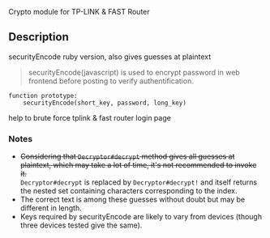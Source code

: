 Crypto module for TP-LINK & FAST Router

## Description

securityEncode ruby version, also gives guesses at plaintext    

>securityEncode(javascript) is used to encrypt password in web frontend before posting to verify authentification.   
```
function prototype:   
    securityEncode(short_key, password, long_key)
```

help to brute force tplink & fast router login page

### Notes

* ~~Considering that `Decryptor#decrypt` method gives all guesses at plaintext, which may take a lot of time, it's not recommended to invoke it.~~   
`Decryptor#decrypt` is replaced by `Decryptor#decrypt!` and itself returns the nested set containing characters corresponding to the index.
* The correct text is among these guesses without doubt but may be different in length.
* Keys required by securityEncode are likely to vary from devices (though three devices tested give the same).